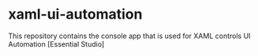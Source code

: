 # xaml-ui-automation       
This repository contains the console app that is used for XAML controls UI Automation [Essential Studio]
